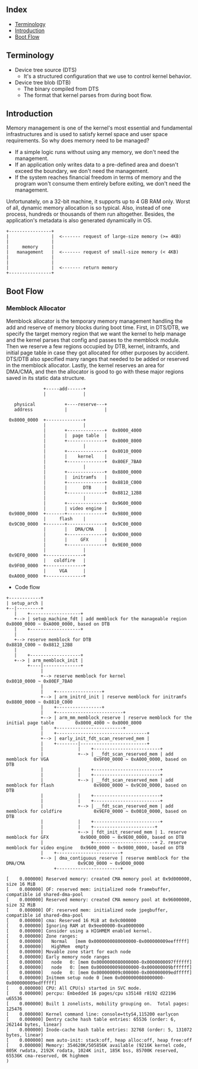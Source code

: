 ## Index

- [Terminology](#terminology)
- [Introduction](#introduction)
- [Boot Flow](#boot-flow)

## <a name="terminology"></a> Terminology

- Device tree source (DTS)
   - It's a structured configuration that we use to control kernel behavior.
- Device tree blob (DTB)
   - The binary compiled from DTS
   - The format that kernel parses from during boot flow.
   

## <a name="introduction"></a> Introduction

Memory management is one of the kernel's most essential and fundamental infrastructures and is used to satisfy kernel space and user space requirements.
So why does memory need to be managed?
- If a simple logic runs without using any memory, we don't need the management.
- If an application only writes data to a pre-defined area and doesn't exceed the boundary, we don't need the management.
- If the system reaches financial freedom in terms of memory and the program won't consume them entirely before exiting, we don't need the management.

Unfortunately, on a 32-bit machine, it supports up to 4 GB RAM only.
Worst of all, dynamic memory allocation is so typical. Also, instead of one process, hundreds or thousands of them run altogether.
Besides, the application's metadata is also generated dynamically in OS.

```
+----------------+                                                
|                |  <------- request of large-size memory (>= 4KB)
|                |                                                
|     memory     |                                                
|   management   |  <------- request of small-size memory (< 4KB) 
|                |                                                
|                |                                                
|                |  <------- return memory                        
+----------------+                                                
```

## <a name="boot-flow"></a> Boot Flow

### Memblock Allocator

Memblock allocator is the temporary memory management handling the add and reserve of memory blocks during boot time.
First, in DTS/DTB, we specify the target memory region that we want the kernel to help manage and the kernel parses that config and passes to the memblock module.
Then we reserve a few regions occupied by DTB, kernel, initramfs, and initial page table in case they got allocated for other purposes by accident.
DTS/DTB also specified many ranges that needed to be added or reserved in the memblock allocator.
Lastly, the kernel reserves an area for DMA/CMA, and then the allocator is good to go with these major regions saved in its static data structure.

```                                               
              +-----add------+                     
              |              |                     
                                                   
   physical           +----reserve---+             
   address            |              |             
                                                   
 0x8000_0000  +--------------+                     
              |              |                     
              |       +--------------+  0x8000_4000
              |       |  page table  |             
              |       +--------------+  0x8000_8000
              |              |                     
              |       +--------------+  0x8010_0000
              |       |    kernel    |             
              |       +--------------+  0x80EF_7BA0
              |              |                     
              |       +--------------+  0x8800_0000
              |       |  initramfs   |             
              |       +--------------+  0x8810_C000
              |       |      DTB     |             
              |       +--------------+  0x8812_12B8
              |              |                     
              |       +--------------+  0x9600_0000
              |       | video engine |             
 0x9800_0000  +-------+--------------+  0x9800_0000
              |     flash    |                     
 0x9C00_0000  +-------+--------------+  0x9C00_0000
              |       |   DMA/CMA    |             
              |       +--------------+  0x9D00_0000
              |       |     GFX      |             
              |       +--------------+  0x9E00_0000
              |              |                     
 0x9EF0_0000  +--------------+                     
              |   coldfire   |                     
 0x9F00_0000  +--------------+                     
              |     VGA      |                     
 0xA000_0000  +--------------+                     
```

- Code flow

```
+------------+                                                                                                                          
| setup_arch |                                                                                                                          
+--|---------+                                                                                                                          
   |    +-------------------+                                                                                                           
   +--> | setup_machine_fdt | add memblock for the manageable region                             0x8000_0000 ~ 0xA000_0000, based on DTB
   |    +-------------------+                                                                                                           
   |                                                                                                                                    
   +--> reserve memblock for DTB                                                                 0x8810_C000 ~ 0x8812_12B8              
   |                                                                                                                                    
   |    +-------------------+                                                                                                           
   +--> | arm_memblock_init |                                                                                                           
        +----|--------------+                                                                                                           
             |                                                                                                                          
             +--> reserve memblock for kernel                                                    0x8010_0000 ~ 0x80EF_7BA0              
             |                                                                                                                          
             |    +-----------------+                                                                                                   
             +--> | arm_initrd_init | reserve memblock for initramfs                             0x8800_0000 ~ 0x8810_C000              
             |    +-----------------+                                                                                                   
             |    +-------------------------+                                                                                           
             +--> | arm_mm_memblock_reserve | reserve memblock for the initial page table        0x8000_4000 ~ 0x8000_8000              
             |    +-------------------------+                                                                                           
             |    +----------------------------------+                                                                                  
             +--> | early_init_fdt_scan_reserved_mem |                                                                                  
             |    +--------|-------------------------+                                                                                  
             |             |    +-------------------------+                                                                             
             |             +--> | __fdt_scan_reserved_mem | add memblock for VGA                 0x9F00_0000 ~ 0xA000_0000, based on DTB
             |             |    +-------------------------+                                                                             
             |             |    +-------------------------+                                                                             
             |             +--> | __fdt_scan_reserved_mem | add memblock for flash               0x9800_0000 ~ 0x9C00_0000, based on DTB
             |             |    +-------------------------+                                                                             
             |             |    +-------------------------+                                                                             
             |             +--> | __fdt_scan_reserved_mem | add memblock for coldfire            0x9EF0_0000 ~ 0x0010_0000, based on DTB
             |             |    +-------------------------+                                                                             
             |             |    +-----------------------+                                                                               
             |             +--> | fdt_init_reserved_mem | 1. reserve memblock for GFX            0x9D00_0000 ~ 0x9E00_0000, based on DTB
             |                  +-----------------------+ 2. reserve memblock for video engine   0x9600_0000 ~ 0x9800_0000, based on DTB
             |    +------------------------+                                                                                            
             +--> | dma_contiguous_reserve | reserve memblock for the DMA/CMA                    0x9C00_0000 ~ 0x9D00_0000              
                  +------------------------+                                                                                                  
```

```
[    0.000000] Reserved memory: created CMA memory pool at 0x9d000000, size 16 MiB
[    0.000000] OF: reserved mem: initialized node framebuffer, compatible id shared-dma-pool
[    0.000000] Reserved memory: created CMA memory pool at 0x96000000, size 32 MiB
[    0.000000] OF: reserved mem: initialized node jpegbuffer, compatible id shared-dma-pool
[    0.000000] cma: Reserved 16 MiB at 0x9c000000
[    0.000000] Ignoring RAM at 0x9ee00000-0xa0000000
[    0.000000] Consider using a HIGHMEM enabled kernel.
[    0.000000] Zone ranges:
[    0.000000]   Normal   [mem 0x0000000080000000-0x000000009eefffff]
[    0.000000]   HighMem  empty
[    0.000000] Movable zone start for each node
[    0.000000] Early memory node ranges
[    0.000000]   node   0: [mem 0x0000000080000000-0x0000000097ffffff]
[    0.000000]   node   0: [mem 0x0000000098000000-0x000000009bffffff]
[    0.000000]   node   0: [mem 0x000000009c000000-0x000000009edfffff]
[    0.000000] Initmem setup node 0 [mem 0x0000000080000000-0x000000009edfffff]
[    0.000000] CPU: All CPU(s) started in SVC mode.
[    0.000000] percpu: Embedded 16 pages/cpu s35148 r8192 d22196 u65536
[    0.000000] Built 1 zonelists, mobility grouping on.  Total pages: 125476
[    0.000000] Kernel command line: console=ttyS4,115200 earlycon
[    0.000000] Dentry cache hash table entries: 65536 (order: 6, 262144 bytes, linear)
[    0.000000] Inode-cache hash table entries: 32768 (order: 5, 131072 bytes, linear)
[    0.000000] mem auto-init: stack:off, heap alloc:off, heap free:off
[    0.000000] Memory: 354620K/505856K available (9216K kernel code, 805K rwdata, 2192K rodata, 1024K init, 185K bss, 85700K reserved, 65536K cma-reserved, 0K highmem
)
```
